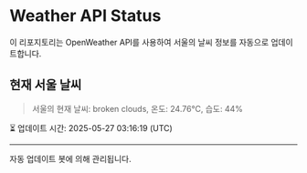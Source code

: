 
# Weather API Status

이 리포지토리는 OpenWeather API를 사용하여 서울의 날씨 정보를 자동으로 업데이트합니다.

## 현재 서울 날씨
> 서울의 현재 날씨: broken clouds, 온도: 24.76°C, 습도: 44%

⏳ 업데이트 시간: 2025-05-27 03:16:19 (UTC)

---
자동 업데이트 봇에 의해 관리됩니다.
